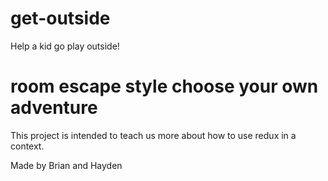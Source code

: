 # get-outside
Help a kid go play outside!


# room escape style choose your own adventure

This project is intended to teach us more about how to use redux in a context.


Made by Brian and Hayden
